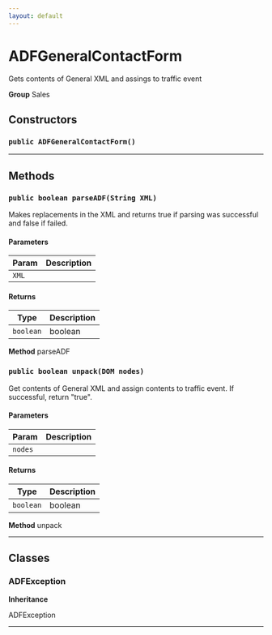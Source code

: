 ```yaml
---
layout: default
---
```

# ADFGeneralContactForm

Gets contents of General XML and assings to traffic event


**Group** Sales

## Constructors
### `public ADFGeneralContactForm()`
---
## Methods
### `public boolean parseADF(String XML)`

Makes replacements in the XML and returns true if parsing was successful and false if failed.

#### Parameters

|Param|Description|
|---|---|
|`XML`||

#### Returns

|Type|Description|
|---|---|
|`boolean`|boolean|


**Method** parseADF

### `public boolean unpack(DOM nodes)`

Get contents of General XML and assign contents to traffic event. If successful, return "true".

#### Parameters

|Param|Description|
|---|---|
|`nodes`||

#### Returns

|Type|Description|
|---|---|
|`boolean`|boolean|


**Method** unpack

---
## Classes
### ADFException

**Inheritance**

ADFException


---
